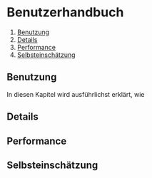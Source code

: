 # Benutzerhandbuch
1. [Benutzung](#benutzung)
2. [Details](#details)
3. [Performance](#performance)
4. [Selbsteinschätzung](#selbsteinschätzung)

## Benutzung
In diesen Kapitel wird ausführlichst erklärt, wie 
## Details
## Performance
## Selbsteinschätzung


